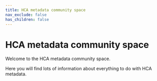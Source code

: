 ```yaml
---
title: HCA metadata community space
nav_exclude: false
has_children: false
---
```


<script src="https://kit.fontawesome.com/fc66878563.js" crossorigin="anonymous"></script>

# HCA metadata community space

Welcome to the HCA metadata community space.

Here you will find lots of information about everything to do with HCA metadata.

<i class="fab fa-github"></i>
